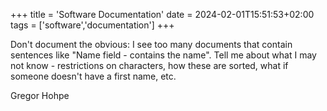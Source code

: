 +++
title = 'Software Documentation'
date = 2024-02-01T15:51:53+02:00
tags = ['software','documentation']
+++

Don't document the obvious:  I see too many documents that contain sentences like "Name field - contains the name". Tell me about what I may not know - restrictions on characters, how these are sorted, what if someone doesn't have a first name, etc.

Gregor Hohpe
